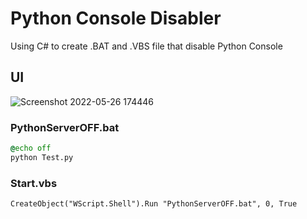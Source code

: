 # Python Console Disabler
Using C# to create .BAT and .VBS file that disable Python Console

## UI
![Screenshot 2022-05-26 174446](https://user-images.githubusercontent.com/104715127/170463141-e72ea5d2-aef4-4749-8c45-924bcd80cdb6.png)

### PythonServerOFF.bat
```bat
@echo off
python Test.py
```


### Start.vbs
```vbs
CreateObject("WScript.Shell").Run "PythonServerOFF.bat", 0, True
```
